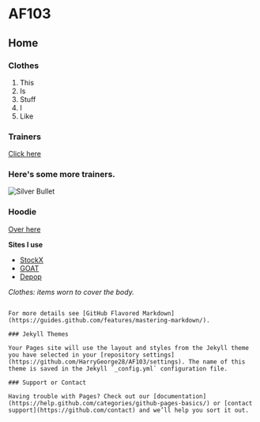 # AF103 

## Home

### Clothes

1. This
2. Is 
3. Stuff
4. I 
5. Like 


### Trainers 
[Click here](https://www.goat.com/sneakers/yeezy-boost-700-utility-black-yzy-700-utility/used) 


### Here's some more trainers. 
![Silver Bullet](https://cms-cdn.thesolesupplier.co.uk/2017/08/nike-air-max-97-silver-bullet-OG-QS-884421-001-Side.jpg) 


### Hoodie 
[Over here](https://process.fs.grailed.com/AJdAgnqCST4iPtnUxiGtTz/cache=expiry:max/rotate=deg:exif/rotate=deg:0/resize=width:1200,fit:crop/output=quality:70/compress/aqrzwS6cS0mquC7CIW37) 


**Sites I use**  
- [StockX](https://stockx.com/) 
- [GOAT](https://www.goat.com/) 
- [Depop](https://www.depop.com/) 


_Clothes: items worn to cover the body._ 


```

For more details see [GitHub Flavored Markdown](https://guides.github.com/features/mastering-markdown/).

### Jekyll Themes

Your Pages site will use the layout and styles from the Jekyll theme you have selected in your [repository settings](https://github.com/HarryGeorge28/AF103/settings). The name of this theme is saved in the Jekyll `_config.yml` configuration file.

### Support or Contact

Having trouble with Pages? Check out our [documentation](https://help.github.com/categories/github-pages-basics/) or [contact support](https://github.com/contact) and we’ll help you sort it out.
